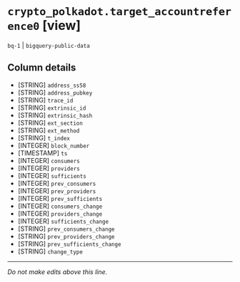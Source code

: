 # `crypto_polkadot.target_accountreference0` [view]
`bq-1` | `bigquery-public-data`

## Column details
* [STRING]    `address_ss58`
* [STRING]    `address_pubkey`
* [STRING]    `trace_id`
* [STRING]    `extrinsic_id`
* [STRING]    `extrinsic_hash`
* [STRING]    `ext_section`
* [STRING]    `ext_method`
* [STRING]    `t_index`
* [INTEGER]   `block_number`
* [TIMESTAMP] `ts`
* [INTEGER]   `consumers`
* [INTEGER]   `providers`
* [INTEGER]   `sufficients`
* [INTEGER]   `prev_consumers`
* [INTEGER]   `prev_providers`
* [INTEGER]   `prev_sufficients`
* [INTEGER]   `consumers_change`
* [INTEGER]   `providers_change`
* [INTEGER]   `sufficients_change`
* [STRING]    `prev_consumers_change`
* [STRING]    `prev_providers_change`
* [STRING]    `prev_sufficients_change`
* [STRING]    `change_type`

-------------------------------------------------------------------------------
*Do not make edits above this line.*
